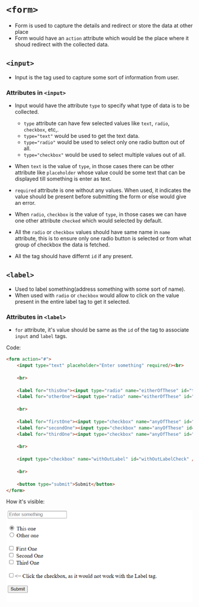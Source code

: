# ` <form> `

- Form is used to capture the details and redirect or store the data at other place
- Form would have an `action` attribute which would be the place where it shoud redirect with the collected data.

## ` <input> `

- Input is the tag used to capture some sort of information from user.

### Attributes in ` <input> `

- Input would have the attribute ` type ` to specify what type of data is to be collected.
  - `type` attribute can have few selected values like `text`, `radio`, `checkbox`, etc,.
  -  ` type="text" ` would be used to get the text data.
  -  ` type="radio" ` would be used to select only one radio button out of all.
  -  ` type="checkbox" ` would be used to select multiple values out of all.

- When `text` is the value of `type`, in those cases there can be other attribute like `placeholder` whose value could be some text that can be displayed till something is enter as text.

- `required` attribute is one without any values. When used, it indicates the value should be present before submitting the form or else would give an error. 

- When `radio`, `checkbox` is the value of `type`, in those cases we can have one other attribute `checked` which would selected by default.

- All the `radio` or `checkbox` values should have same name in `name` attribute, this is to ensure only one radio button is selected or from what group of checkbox the data is fetched.

- All the tag should have differnt `id` if any present.
  
## ` <label> `

- Used to label something(address something with some sort of name).
- When used with `radio` or `checkbox` would allow to click on the value present in the entire label tag to get it selected.

### Attributes in ` <label> `

- `for` attribute, it's value should be same as the `id` of the tag to associate `input` and `label` tags.

Code:
```html
<form action="#">
	<input type="text" placeholder="Enter something" required/><br>

	<br>

	<label for="thisOne"><input type="radio" name="eitherOfThese" id="thisOne" checked> This one</label><br>
	<label for="otherOne"><input type="radio" name="eitherOfThese" id="otherOne"> Other one</label><br>

	<br>

	<label for="firstOne"><input type="checkbox" name="anyOfThese" id="firstOne"> First One</label><br>
	<label for="secondOne"><input type="checkbox" name="anyOfThese" id="secondOne"> Second One</label><br>
	<label for="thirdOne"><input type="checkbox" name="anyOfThese" id="thirdOne"> Third One</label><br>

	<br>

	<input type="checkbox" name="withOutLabel" id="withOutLabelCheck" />&lt;&minus; Click the checkbox, as it would not work with the Label tag.<br>

	<br>

	<button type="submit">Submit</button>
</form>
```

How it's visible:

![Form](../Assets/007_Form.png)



